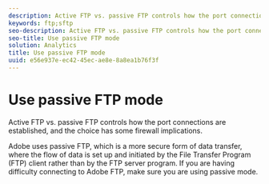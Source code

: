 ```yaml
---
description: Active FTP vs. passive FTP controls how the port connections are established, and the choice has some firewall implications.
keywords: ftp;sftp
seo-description: Active FTP vs. passive FTP controls how the port connections are established, and the choice has some firewall implications.
seo-title: Use passive FTP mode
solution: Analytics
title: Use passive FTP mode
uuid: e56e937e-ec42-45ec-ae8e-8a8ea1b76f3f
---
```


# Use passive FTP mode

Active FTP vs. passive FTP controls how the port connections are established, and the choice has some firewall implications.

Adobe uses passive FTP, which is a more secure form of data transfer, where the flow of data is set up and initiated by the File Transfer Program (FTP) client rather than by the FTP server program. If you are having difficulty connecting to Adobe FTP, make sure you are using passive mode. 
